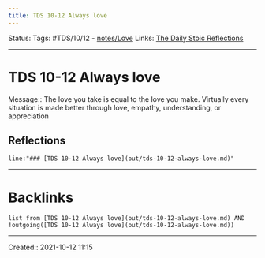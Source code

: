 ```yaml
---
title: TDS 10-12 Always love
---
```

Status:
Tags: #TDS/10/12 - [notes/Love](None)
Links: [The Daily Stoic Reflections](out/the-daily-stoic-reflections.md)
___
# TDS 10-12 Always love
Message:: The love you take is equal to the love you make. Virtually every situation is made better through love, empathy, understanding, or appreciation

## Reflections
 ```query
line:"### [TDS 10-12 Always love](out/tds-10-12-always-love.md)"
```
___
# Backlinks
```dataview
list from [TDS 10-12 Always love](out/tds-10-12-always-love.md) AND !outgoing([TDS 10-12 Always love](out/tds-10-12-always-love.md))
```
___

Created:: 2021-10-12 11:15

